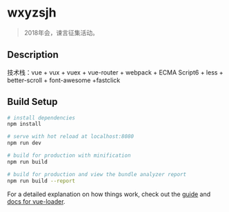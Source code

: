 # wxyzsjh

> 2018年会，谏言征集活动。

## Description

技术栈：vue + vux + vuex + vue-router + webpack + ECMA Script6 + less + better-scroll + font-awesome +fastclick

## Build Setup

``` bash
# install dependencies
npm install

# serve with hot reload at localhost:8080
npm run dev

# build for production with minification
npm run build

# build for production and view the bundle analyzer report
npm run build --report
```

For a detailed explanation on how things work, check out the [guide](http://vuejs-templates.github.io/webpack/) and [docs for vue-loader](http://vuejs.github.io/vue-loader).

